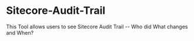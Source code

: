 Sitecore-Audit-Trail
====================

This Tool allows users to see Sitecore Audit Trail -- Who did What changes and When?
